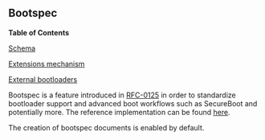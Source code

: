 ## Bootspec

**Table of Contents**

[Schema](#sec-bootspec-schema)

[Extensions mechanism](#sec-bootspec-extensions)

[External bootloaders](#sec-bootspec-external-bootloaders)

Bootspec is a feature introduced in [RFC-0125](https://github.com/NixOS/rfcs/pull/125) in order to standardize bootloader support and advanced boot workflows such as SecureBoot and potentially more. The reference implementation can be found [here](https://github.com/NixOS/nixpkgs/pull/172237).

The creation of bootspec documents is enabled by default.
